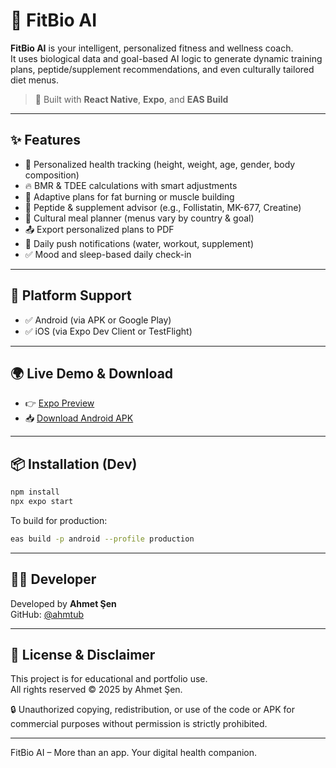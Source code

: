 
# 🧠 FitBio AI

**FitBio AI** is your intelligent, personalized fitness and wellness coach.  
It uses biological data and goal-based AI logic to generate dynamic training plans, peptide/supplement recommendations, and even culturally tailored diet menus.  

> 🚀 Built with **React Native**, **Expo**, and **EAS Build**

---

## ✨ Features

- 🎯 Personalized health tracking (height, weight, age, gender, body composition)
- 🔥 BMR & TDEE calculations with smart adjustments
- 💪 Adaptive plans for fat burning or muscle building
- 🧬 Peptide & supplement advisor (e.g., Follistatin, MK-677, Creatine)
- 🥗 Cultural meal planner (menus vary by country & goal)
- 📤 Export personalized plans to PDF
- 🔔 Daily push notifications (water, workout, supplement)
- ✅ Mood and sleep-based daily check-in

---

## 📱 Platform Support

- ✅ Android (via APK or Google Play)
- ✅ iOS (via Expo Dev Client or TestFlight)

---

## 🌍 Live Demo & Download

- 👉 [Expo Preview](https://expo.dev/accounts/seranodanwow/projects/fitbio-ai)
- 📥 [Download Android APK](https://expo.dev/accounts/seranodanwow/projects/fitbio-ai/builds/4f5b0b3a-7936-4b64-bc0a-dc822c9adb13)

---

## 📦 Installation (Dev)

```bash
npm install
npx expo start
```

To build for production:

```bash
eas build -p android --profile production
```

---

## 👨‍💻 Developer

Developed by **Ahmet Şen**  
GitHub: [@ahmtub](https://github.com/ahmtub)

---

## 📜 License & Disclaimer

This project is for educational and portfolio use.  
All rights reserved © 2025 by Ahmet Şen.

🔒 Unauthorized copying, redistribution, or use of the code or APK for commercial purposes without permission is strictly prohibited.

---

FitBio AI – More than an app. Your digital health companion.
